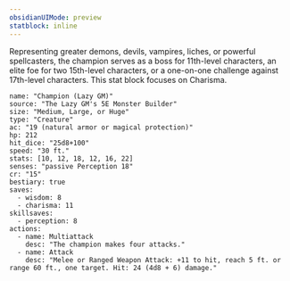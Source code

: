 ```yaml
---
obsidianUIMode: preview
statblock: inline
---
```

Representing greater demons, devils, vampires, liches, or powerful spellcasters, the champion serves as a boss for 11th-level characters, an elite foe for two 15th-level characters, or a one-on-one challenge against 17th-level characters. This stat block focuses on Charisma.

```statblock
name: "Champion (Lazy GM)"
source: "The Lazy GM's 5E Monster Builder"
size: "Medium, Large, or Huge"
type: "Creature"
ac: "19 (natural armor or magical protection)"
hp: 212
hit_dice: "25d8+100"
speed: "30 ft."
stats: [10, 12, 18, 12, 16, 22]
senses: "passive Perception 18"
cr: "15"
bestiary: true
saves:
  - wisdom: 8
  - charisma: 11
skillsaves:
  - perception: 8
actions:
  - name: Multiattack
    desc: "The champion makes four attacks."
  - name: Attack
    desc: "Melee or Ranged Weapon Attack: +11 to hit, reach 5 ft. or range 60 ft., one target. Hit: 24 (4d8 + 6) damage."
```